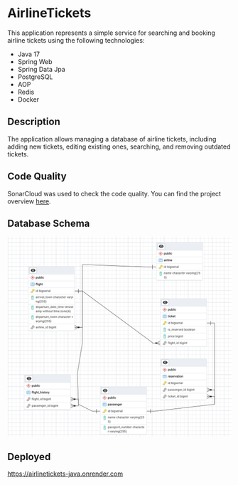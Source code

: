 # AirlineTickets

This application represents a simple service for searching and booking airline tickets using the following technologies:
 - Java 17
 - Spring Web
 - Spring Data Jpa
 - PostgreSQL
 - AOP
 - Redis
 - Docker

## Description

The application allows managing a database of airline tickets, including adding new tickets, editing existing ones, searching, and removing outdated tickets.

## Code Quality 
SonarCloud was used to check the code quality.
You can find the project overview [here](https://sonarcloud.io/project/overview?id=Anton9372_AirlineTickets-java).

## Database Schema
![img.png](img.png)

## Deployed

https://airlinetickets-java.onrender.com




